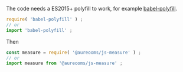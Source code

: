 The code needs a ES2015+ polyfill to work, for example
[babel-polyfill](https://babeljs.io/docs/usage/polyfill).
```js
require( 'babel-polyfill' ) ;
// or
import 'babel-polyfill' ;
```

Then
```js
const measure = require( '@aureooms/js-measure' ) ;
// or
import measure from '@aureooms/js-measure' ;
```
